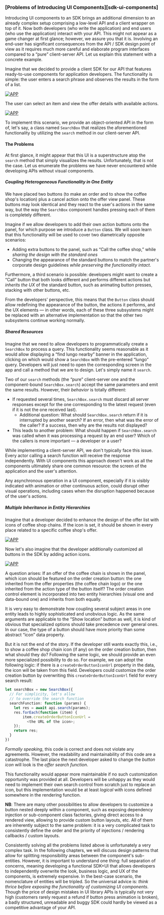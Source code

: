 ### [Problems of Introducing UI Components][sdk-ui-components]

Introducing UI components to an SDK brings an additional dimension to an already complex setup comprising a low-level API and a client wrapper on top of it. Now both developers (who write the application) and end users (who use the application) interact with your API. This might not appear as a game changer at first glance; however, we assure you that it is. Involving an end-user has significant consequences from the API / SDK design point of view as it requires much more careful and elaborate program interfaces compared to a “pure” client-server API. Let us explain this statement with a concrete example.

Imagine that we decided to provide a client SDK for our API that features ready-to-use components for application developers. The functionality is simple: the user enters a search phrase and observes the results in the form of a list.

[![APP](/img/mockups/01.png "The main screen of an application with search results")]()

The user can select an item and view the offer details with available actions.

[![APP](/img/mockups/02.png "Offer view panel")]()

To implement this scenario, we provide an object-oriented API in the form of, let's say, a class named `SearchBox` that realizes the aforementioned functionality by utilizing the `search` method in our client-server API.

#### The Problems

At first glance, it might appear that this UI is a superstructure atop the `search` method that simply visualizes the results. Unfortunately, that is not the case. Let us enumerate the problems we have never encountered while developing APIs without visual components.

##### Coupling Heterogeneous Functionality in One Entity

We have placed two buttons (to make an order and to show the coffee shop's location) plus a cancel action onto the offer view panel. These buttons may look identical and they react to the user's actions in the same way, but the way the `SearchBox` component handles pressing each of them is completely different.

Imagine if we allow developers to add their own action buttons onto the panel, for which purpose we introduce a `Button` class. We will soon learn that this functionality will be used to cover two diametrically opposite scenarios:
  * Adding extra buttons to the panel, such as “Call the coffee shop,” while *sharing the design with the standard ones*
  * Changing the appearance of the standard buttons to match the partner's corporate design guidelines *while preserving the functionality intact*.

Furthermore, a third scenario is possible: developers might want to create a “Call” button that both looks different and performs different actions but *inherits the UX* of the standard button, such as animating button presses, stacking with other buttons, etc.

From the developers' perspective, this means that the `Button` class should allow redefining the appearance of the button, the actions it performs, and the UX elements — in other words, each of these three subsystems might be replaced with an alternative implementation so that the other two subsystems continue working normally.

##### Shared Resources

Imagine that we need to allow developers to programmatically create a `SearchBox` to process a query. This functionality seems reasonable as it would allow displaying a “find lungo nearby” banner in the application, clicking on which would show a `SearchBox` with the pre-entered “lungo” query. Developers will just need to open the corresponding screen in the app and call a method that we are to design. Let's simply name it `search`.

Two of our `search` methods (the “pure” client-server one and the component-bound `SearchBox.search`) accept the same parameters and emit the same results. However, their *behavior* is totally different:
  * If requested several times, `SearchBox.search` must discard all server responses except for the one corresponding to the latest request (even if it is not the one received last).
      * Additional question: What should `SearchBox.search` return if it is interrupted by another search? If an error, then what was the error of the caller? If a success, then why are the results not displayed?
  * This leads to another problem: What should happen if `SearchBox.search` was called when it was processing a request by an end user? Which of the callers is more important — a developer or a user?

While implementing a client-server API, we don't typically face this issue. Every actor calling a search function will receive the response independently. With UI components this approach doesn't work as all the components ultimately share one common resource: the screen of the application and the user's attention.

Any asynchronous operation in a UI component, especially if it is visibly indicated with animation or other continuous action, could disrupt other visual operations, including cases when the disruption happened because of the user's actions.

##### Multiple Inheritance in Entity Hierarchies

Imagine that a developer decided to enhance the design of the offer list with icons of coffee shop chains. If the icon is set, it should be shown in every place related to a specific coffee shop's offer.

[![APP](/img/mockups/03.png "Search results with a coffee shop chain icon")]()

Now let's also imagine that the developer additionally customized all buttons in the SDK by adding action icons.

[![APP](/img/mockups/04.png "The offer view panel with action icons")]()

A question arises: If an offer of the coffee chain is shown in the panel, which icon should be featured on the order creation button: the one inherited from the offer properties (the coffee chain logo) or the one inherited from the action type of the button itself? The order creation control element is incorporated into two entity hierarchies (visual one and data-bound one) and inherits from both equally.

It is very easy to demonstrate how coupling several subject areas in one entity leads to highly sophisticated and unobvious logic. As the same arguments are applicable to the “Show location” button as well, it is kind of obvious that specialized options should take precedence over general ones. In our case, the type of a button should have more priority than some abstract “icon” data property.

But it is not the end of the story. If the developer still wants exactly this, i.e., to show a coffee shop chain icon (if any) on the order creation button, then what should they do? Following the same logic, we should provide an even more specialized possibility to do so. For example, we can adopt the following logic: if there is a `createOrderButtonIconUrl` property in the data, the icon will be taken from this field. Developers could customize the order creation button by overwriting this `createOrderButtonIconUrl` field for every search result:

```typescript
let searchBox = new SearchBox({
  // For simplicity, let's allow
  // to override the search function
  searchFunction: function (params) {
    let res = await api.search(params);
    res.forEach(function (item) {
        item.createOrderButtonIconUrl = 
          <the URL of the icon>;
    });
    return res;
  }
})
```

*Formally speaking*, this code is correct and does not violate any agreements. However, the readability and maintainability of this code are a catastrophe. The last place the next developer asked to change the *button icon* will look is the *offer search function*.

This functionality would appear more maintainable if no such customization opportunity was provided at all. Developers will be unhappy as they would need to implement their own search control from scratch just to replace an icon, but this implementation would be at least *logical* with icons defined somewhere in the rendering function.

**NB**: There are many other possibilities to allow developers to customize a button nested deeply within a component, such as exposing dependency injection or sub-component class factories, giving direct access to a rendered view, allowing to provide custom button layouts, etc. All of them are inherently subject to the same problem: it is a very complicated task to consistently define the order and the priority of injections / rendering callbacks / custom layouts.

Consistently solving all the problems listed above is unfortunately a very complex task. In the following chapters, we will discuss design patterns that allow for splitting responsibility areas between the component's sub-entities. However, it is important to understand one thing: full separation of concerns, meaning developing a functional SDK+UI that allows developers to independently overwrite the look, business logic, and UX of the components, is extremely expensive. In the best-case scenario, the nomenclature of entities will be tripled. So the universal advice is: *think thrice before exposing the functionality of customizing UI components*. Though the price of design mistakes in UI library APIs is typically not very high (customers rarely request a refund if button press animation is broken), a badly structured, unreadable and buggy SDK could hardly be viewed as a competitive advantage of your API.